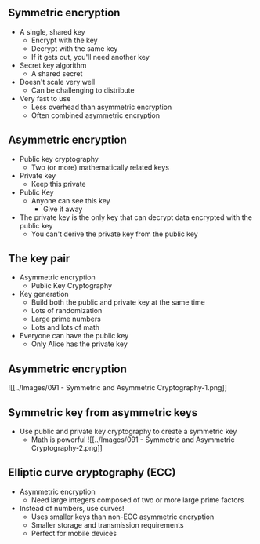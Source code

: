 ## Symmetric encryption
- A single, shared key
	- Encrypt with the key
	- Decrypt with the same key
	- If it gets out, you'll need another key
- Secret key algorithm
	- A shared secret
- Doesn't scale very well
	- Can be challenging to distribute
- Very fast to use
	- Less overhead than asymmetric encryption
	- Often combined asymmetric encryption
## Asymmetric encryption
- Public key cryptography
	- Two (or more) mathematically related keys
- Private key
	- Keep this private
- Public Key
	- Anyone can see this key
		- Give it away
- The private key is the only key that can decrypt data encrypted with the public key
	- You can't derive the private key from the public key
## The key pair
- Asymmetric encryption
	- Public Key Cryptography
- Key generation
	- Build both the public and private key at the same time
	- Lots of randomization
	- Large prime numbers
	- Lots and lots of math
- Everyone can have the public key
	- Only Alice has the private key
## Asymmetric encryption
![[../Images/091 - Symmetric and Asymmetric Cryptography-1.png]]
## Symmetric key from asymmetric keys
- Use public and private key cryptography to create a symmetric key
	- Math is powerful
![[../Images/091 - Symmetric and Asymmetric Cryptography-2.png]]
## Elliptic curve cryptography (ECC)
- Asymmetric encryption
	- Need large integers composed of two or more large prime factors
- Instead of numbers, use curves!
	- Uses smaller keys than non-ECC asymmetric encryption
	- Smaller storage and transmission requirements
	- Perfect for mobile devices

